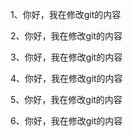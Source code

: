 1、你好，我在修改git的内容

2、你好，我在修改git的内容

3、你好，我在修改git的内容

4、你好，我在修改git的内容

5、你好，我在修改git的内容

6、你好，我在修改git的内容

